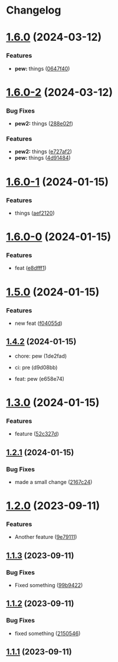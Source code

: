 # Changelog

# [1.6.0](https://github.com/jarodsmk/release-it-test/compare/1.6.0-2...1.6.0) (2024-03-12)


### Features

* **pew:** things ([0647f40](https://github.com/jarodsmk/release-it-test/commit/0647f4050a44f793c507a3e044851a2eceb0db4c))

# [1.6.0-2](https://github.com/jarodsmk/release-it-test/compare/1.6.0-1...1.6.0-2) (2024-03-12)


### Bug Fixes

* **pew2:** things ([288e02f](https://github.com/jarodsmk/release-it-test/commit/288e02f44bd0062c8be63f6e2735384dce8c2c5c))


### Features

* **pew2:** things ([e727af2](https://github.com/jarodsmk/release-it-test/commit/e727af211e3dd0ff345d8dcd8502e43f6aefcb67))
* **pew:** things ([4d91484](https://github.com/jarodsmk/release-it-test/commit/4d91484a0e60fa093d48f902cc2fb81a3119c240))

# [1.6.0-1](https://github.com/jarodsmk/release-it-test/compare/1.6.0-0...1.6.0-1) (2024-01-15)


### Features

* things ([aef2120](https://github.com/jarodsmk/release-it-test/commit/aef21201cec3b105a0fa27281453177d5adf91e5))

# [1.6.0-0](https://github.com/jarodsmk/release-it-test/compare/1.5.0...1.6.0-0) (2024-01-15)


### Features

* feat ([e8dfff1](https://github.com/jarodsmk/release-it-test/commit/e8dfff12101eb13ec9d5835d44e2d61654f4ff4d))

# [1.5.0](https://github.com/jarodsmk/release-it-test/compare/1.4.2...1.5.0) (2024-01-15)


### Features

* new feat ([f04055d](https://github.com/jarodsmk/release-it-test/commit/f04055d5903f0e1a37093829cabbe525769a7d06))

## [1.4.2](https://github.com/jarodsmk/release-it-test/compare/1.4.1...1.4.2) (2024-01-15)

* chore: pew (1de2fad)

* ci: pre (d9d08bb)
* feat: pew (e658e74)

# [1.3.0](https://github.com/jarodsmk/release-it-test/compare/1.2.1...1.3.0) (2024-01-15)


### Features

* feature ([52c327d](https://github.com/jarodsmk/release-it-test/commit/52c327d63f34bb1ef49d8b8a2efc94dc695e840d))

## [1.2.1](https://github.com/jarodsmk/release-it-test/compare/1.2.0...1.2.1) (2024-01-15)


### Bug Fixes

* made a small change ([2167c24](https://github.com/jarodsmk/release-it-test/commit/2167c2441c10e1151e4cc5c38a3cd89d6ab73366))

# [1.2.0](https://github.com/jarodsmk/release-it-test/compare/1.1.3...1.2.0) (2023-09-11)


### Features

* Another feature ([9e79111](https://github.com/jarodsmk/release-it-test/commit/9e79111b2d8501ae8a03721a9470c5a6d87e4f13))

## [1.1.3](https://github.com/jarodsmk/release-it-test/compare/1.1.2...1.1.3) (2023-09-11)


### Bug Fixes

* Fixed something ([99b9422](https://github.com/jarodsmk/release-it-test/commit/99b942294c701375fd63a5fb3478635d99873941))

## [1.1.2](https://github.com/jarodsmk/release-it-test/compare/1.1.1...1.1.2) (2023-09-11)


### Bug Fixes

* fixed something ([2150546](https://github.com/jarodsmk/release-it-test/commit/21505469f926cb6cf3f85533779b8279c6240eaf))

## [1.1.1](https://github.com/jarodsmk/release-it-test/compare/1.1.0...1.1.1) (2023-09-11)